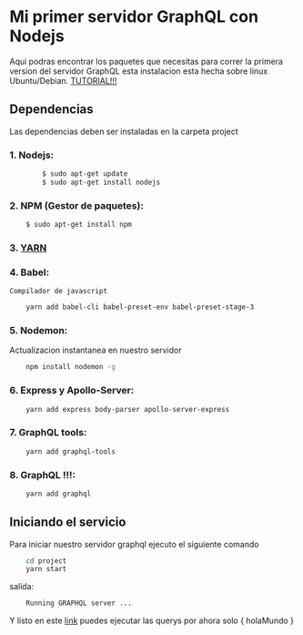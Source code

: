 # Mi primer servidor GraphQL con Nodejs

Aqui podras encontrar los paquetes que necesitas para correr
la primera version del servidor GraphQL esta instalacion esta 
hecha sobre linux Ubuntu/Debian. [TUTORIAL!!!](https://www.youtube.com/watch?v=DqJGNqtx3Pk&t=1s)

## Dependencias

Las dependencias deben ser instaladas en la carpeta project

### 1. Nodejs:

```bash
    	$ sudo apt-get update
    	$ sudo apt-get install nodejs
```

### 2. NPM (Gestor de paquetes):

```bash
	$ sudo apt-get install npm
```
### 3. [YARN](https://yarnpkg.com/lang/en/docs/install/)

### 4. Babel:

	Compilador de javascript

```bash
	yarn add babel-cli babel-preset-env babel-preset-stage-3 
```

### 5. Nodemon:
	
Actualizacion instantanea en nuestro servidor

```bash
	npm install nodemon -g
```

### 6. Express y Apollo-Server:
	
```bash
	yarn add express body-parser apollo-server-express 
```

### 7. GraphQL tools:

```bash
	yarn add graphql-tools 
```

### 8. GraphQL !!!:

```bash
	yarn add graphql
```

## Iniciando el servicio

Para iniciar nuestro servidor graphql ejecuto el siguiente comando
	
```bash
	cd project
	yarn start
```

salida:

```bash
	Running GRAPHQL server ...
```

Y listo en este [link](http://localhost:3000/graphiql) puedes ejecutar las querys por ahora solo { holaMundo } 
